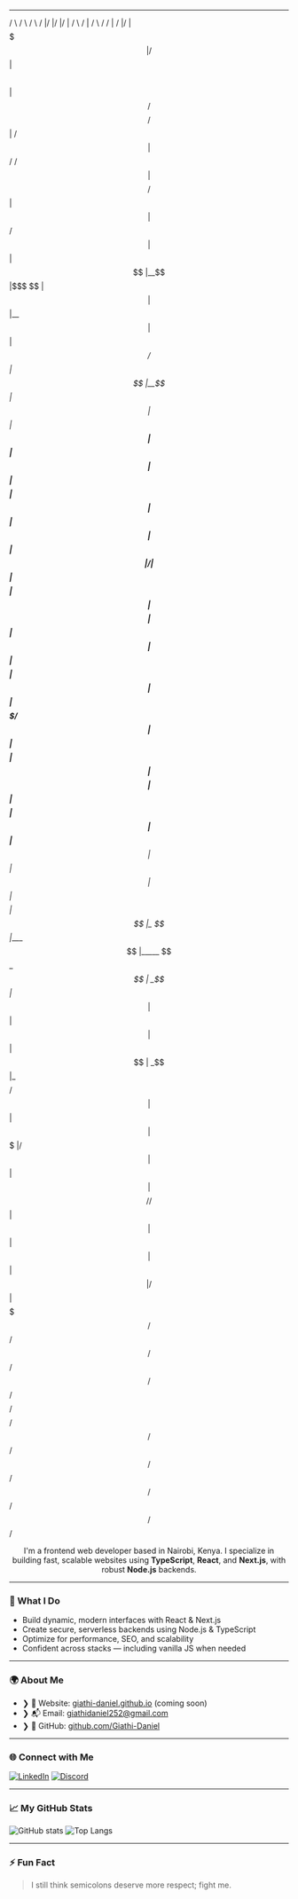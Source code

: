  _______    ______   __    __  ______  ________  __               ______   ______   ______   ________ __    __  ______ 
/       \  /      \ /  \  /  |/      |/        |/  |             /      \ /      | /      \ /        /  |  /  |/      |
$$$$$$$  |/$$$$$$  |$$  \ $$ |$$$$$$/ $$$$$$$$/ $$ |            /$$$$$$  |$$$$$$/ /$$$$$$  |$$$$$$$$/$$ |  $$ |$$$$$$/ 
$$ |  $$ |$$ |__$$ |$$$  \$$ |  $$ |  $$ |__    $$ |            $$ | _$$/   $$ |  $$ |__$$ |   $$ |  $$ |__$$ |  $$ |  
$$ |  $$ |$$    $$ |$$$$  $$ |  $$ |  $$    |   $$ |            $$ |/    |  $$ |  $$    $$ |   $$ |  $$    $$ |  $$ |  
$$ |  $$ |$$$$$$$$ |$$ $$ $$ |  $$ |  $$$$$/    $$ |            $$ |$$$$ |  $$ |  $$$$$$$$ |   $$ |  $$$$$$$$ |  $$ |  
$$ |__$$ |$$ |  $$ |$$ |$$$$ | _$$ |_ $$ |_____ $$ |_____       $$ \__$$ | _$$ |_ $$ |  $$ |   $$ |  $$ |  $$ | _$$ |_ 
$$    $$/ $$ |  $$ |$$ | $$$ |/ $$   |$$       |$$       |      $$    $$/ / $$   |$$ |  $$ |   $$ |  $$ |  $$ |/ $$   |
$$$$$$$/  $$/   $$/ $$/   $$/ $$$$$$/ $$$$$$$$/ $$$$$$$$/        $$$$$$/  $$$$$$/ $$/   $$/    $$/   $$/   $$/ $$$$$$/ 
                                                                                                                       
                                                                                                                       
                                                                                                                       

                                                                                                         

<p align="center">
  I'm a frontend web developer based in Nairobi, Kenya. I specialize in building fast, scalable websites using <strong>TypeScript</strong>, <strong>React</strong>, and <strong>Next.js</strong>, with robust <strong>Node.js</strong> backends.
</p>

---

### 🔧 What I Do

- Build dynamic, modern interfaces with React & Next.js  
- Create secure, serverless backends using Node.js & TypeScript  
- Optimize for performance, SEO, and scalability  
- Confident across stacks — including vanilla JS when needed  

---

### 🌍 About Me


- ❯ 🏡 Website: [giathi-daniel.github.io](https://giathi-daniel.github.io) (coming soon)  
- ❯ 📬 Email: [giathidaniel252@gmail.com](mailto:giathidaniel252@gmail.com)  
- ❯ 💾 GitHub: [github.com/Giathi-Daniel](https://github.com/Giathi-Daniel)  

---

### 🌐 Connect with Me

[![LinkedIn](https://img.shields.io/badge/LinkedIn-%230077B5.svg?logo=linkedin&logoColor=white)](https://linkedin.com/in/daniel-giathi-125691250/)
[![Discord](https://img.shields.io/badge/Discord-%237289DA.svg?logo=discord&logoColor=white)](https://discord.com/users/1195041521007874139/)

---

### 📈 My GitHub Stats

![GitHub stats](https://github-readme-stats.vercel.app/api?username=Giathi-Daniel&show_icons=true&theme=radical)
![Top Langs](https://github-readme-stats.vercel.app/api/top-langs/?username=Giathi-Daniel&layout=compact&theme=radical)

---

### ⚡ Fun Fact

> I still think semicolons deserve more respect; fight me.         
                                                                                                                        
                                                                                                                      


